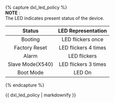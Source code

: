 {% capture dxl_led_policy %}  
**NOTE** :  
The LED indicates present status of the device.

|      Status      |  LED Representation  |
|:----------------:|:--------------------:|
|     Booting      |  LED flickers once   |
|  Factory  Reset  | LED flickers 4 times |
|      Alarm       |     LED flickers     |
| Slave Mode(X540) | LED flickers 3 times |
|    Boot Mode     |        LED On        |

{% endcapture %}
<div class="notice">{{ dxl_led_policy | markdownify }}</div>
